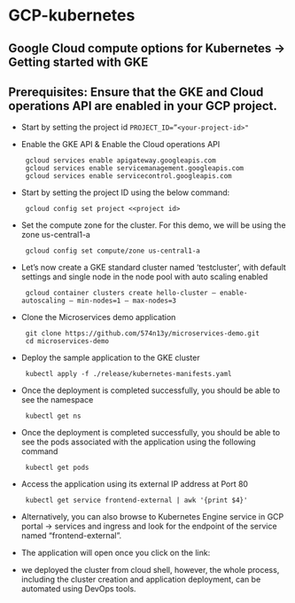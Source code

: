 # GCP-kubernetes
 ## Google Cloud compute options for Kubernetes -> Getting started with GKE

 ## Prerequisites: Ensure that the GKE and Cloud operations API are enabled in your GCP project.
   - Start by setting the project id
    ```
    PROJECT_ID=”<your-project-id>"
    ```

  - Enable the GKE API & Enable the Cloud operations API
    ```
     gcloud services enable apigateway.googleapis.com
     gcloud services enable servicemanagement.googleapis.com
     gcloud services enable servicecontrol.googleapis.com
    ```
  - Start by setting the project ID using the below command:
    ```
     gcloud config set project <<project id>
    ```
  - Set the compute zone for the cluster. For this demo, we will be using the zone us-central1-a
    ```
     gcloud config set compute/zone us-central1-a
    ```
  - Let’s now create a GKE standard cluster named ‘testcluster’, with default settings and single node in the node pool with auto scaling enabled
    ```
     gcloud container clusters create hello-cluster — enable-autoscaling — min-nodes=1 — max-nodes=3
    ```
  - Clone the Microservices demo application
    ```
     git clone https://github.com/574n13y/microservices-demo.git
     cd microservices-demo
    ```
  - Deploy the sample application to the GKE cluster
    ```
     kubectl apply -f ./release/kubernetes-manifests.yaml
    ```
  - Once the deployment is completed successfully, you should be able to see the namespace
    ```
     kubectl get ns
    ```
  - Once the deployment is completed successfully, you should be able to see the pods associated with the application using the following command
    ```
     kubectl get pods
    ```
  - Access the application using its external IP address at Port 80
    ```
     kubectl get service frontend-external | awk '{print $4}'
    ```
  - Alternatively, you can also browse to Kubernetes Engine service in GCP portal -> services and ingress and look for the endpoint of the service named “frontend-external”.
  - The application will open once you click on the link:
  - we deployed the cluster from cloud shell, however, the whole process, including the cluster creation and application deployment, can be automated using DevOps tools.